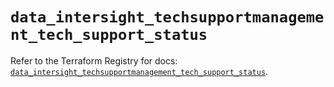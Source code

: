 # `data_intersight_techsupportmanagement_tech_support_status`

Refer to the Terraform Registry for docs: [`data_intersight_techsupportmanagement_tech_support_status`](https://registry.terraform.io/providers/ciscodevnet/intersight/1.0.71/docs/data-sources/techsupportmanagement_tech_support_status).
